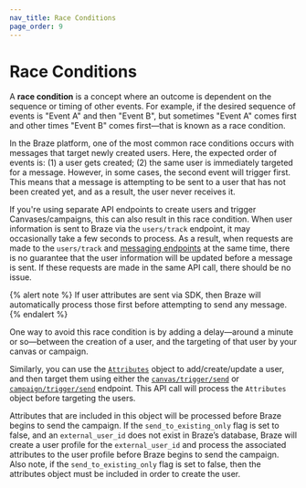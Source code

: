 ```yaml
---
nav_title: Race Conditions
page_order: 9
---
```


# Race Conditions

A **race condition** is a concept where an outcome is dependent on the sequence or timing of other events. For example, if the desired sequence of events is "Event A" and then "Event B", but sometimes "Event A" comes first and other times "Event B" comes first—that is known as a race condition.

In the Braze platform, one of the most common race conditions occurs with messages that target newly created users. Here, the expected order of events is: (1) a user gets created; (2) the same user is immediately targeted for a message. However, in some cases, the second event will trigger first. This means that a message is attempting to be sent to a user that has not been created yet, and as a result, the user never receives it.

If you're using separate API endpoints to create users and trigger Canvases/campaigns, this can also result in this race condition. When user information is sent to Braze via the `users/track` endpoint, it may occasionally take a few seconds to process. As a result, when requests are made to the `users/track` and [messaging endpoints][4] at the same time, there is no guarantee that the user information will be updated before a message is sent. If these requests are made in the same API call, there should be no issue. 

{% alert note %}
If user attributes are sent via SDK, then Braze will automatically process those first before attempting to send any message.
{% endalert %}

One way to avoid this race condition is by adding a delay—around a minute or so—between the creation of a user, and the targeting of that user by your canvas or campaign. 

Similarly, you can use the [`Attributes`][1] object to add/create/update a user, and then target them using either the [`canvas/trigger/send`][2] or [`campaign/trigger/send`][3] endpoint. This API call will process the `Attributes` object before targeting the users.

Attributes that are included in this object will be processed before Braze begins to send the campaign. If the `send_to_existing_only` flag is set to false, and an `external_user_id` does not exist in Braze’s database, Braze will create a user profile for the `external_user_id` and process the associated attributes to the user profile before Braze begins to send the campaign. Also note, if the `send_to_existing_only` flag is set to false, then the attributes object must be included in order to create the user.



[1]: {{site.baseurl}}/api/objects_filters/user_attributes_object/
[2]: {{site.baseurl}}/api/endpoints/messaging/send_messages/post_send_triggered_canvases/
[3]: {{site.baseurl}}/api/endpoints/messaging/send_messages/post_send_triggered_campaigns/
[4]: {{site.baseurl}}/api/endpoints/messaging/send_messages/post_send_messages/
